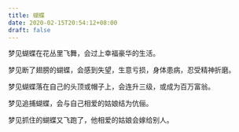 ```yaml
---
title: 蝴蝶
date: 2020-02-15T20:54:12+08:00
draft: false
---
```


梦见蝴蝶在花丛里飞舞，会过上幸福豪华的生活。


梦见断了翅膀的蝴蝶，会感到失望，生意亏损，身体患病，忍受精神折磨。


梦见蝴蝶落在自己的头顶或帽子上，会连升三级，或成为百万富翁。


梦见追捕蝴蝶，会与自己相爱的姑娘结为伉俪。


梦见抓住的蝴蝶又飞跑了，他相爱的姑娘会嫁给别人。
